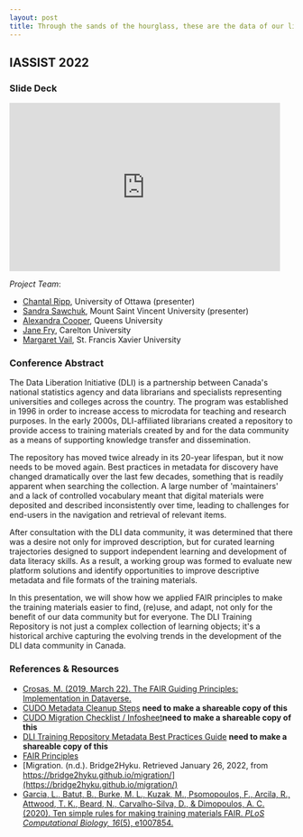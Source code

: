 ```yaml
---
layout: post
title: Through the sands of the hourglass, these are the data of our lives
---
```

## IASSIST 2022

### <a id="slide"></a>Slide Deck

<iframe src="https://docs.google.com/presentation/d/e/2PACX-1vTVckuKFBs1-jL4tzVH3x1zMCYZIZ9yaypXAiJNfm_dWlGlwyvGeeGOkPoPRnVkjaV1ZWd-XGUhteyA/embed?start=false&loop=false&delayms=3000" frameborder="0" width="480" height="299" allowfullscreen="true" mozallowfullscreen="true" webkitallowfullscreen="true"></iframe>

*Project Team*:
- [Chantal Ripp](mailto:chantal.ripp@uottawa.ca), University of Ottawa (presenter)
- [Sandra Sawchuk](mailto:sandra.sawchuk@msvu.ca), Mount Saint Vincent University (presenter)
- [Alexandra Cooper](mailto:coopera@queensu.ca), Queens University
- [Jane Fry](mailto:Jane.Fry@carleton.ca), Carelton University
- [Margaret Vail](mailto:mvail@stfx.ca), St. Francis Xavier University

### <a id="abstract"></a>Conference Abstract

The Data Liberation Initiative (DLI) is a partnership between Canada's national statistics agency and data librarians and specialists representing universities and colleges across the country. The program was established in 1996 in order to increase access to microdata for teaching and research purposes. In the early 2000s, DLI-affiliated librarians created a repository to provide access to training materials created by and for the data community as a means of supporting knowledge transfer and dissemination.

The repository has moved twice already in its 20-year lifespan, but it now needs to be moved again. Best practices in metadata for discovery have changed dramatically over the last few decades, something that is readily apparent when searching the collection. A large number of 'maintainers' and a lack of controlled vocabulary meant that digital materials were deposited and described inconsistently over time, leading to challenges for end-users in the navigation and retrieval of relevant items.

After consultation with the DLI data community, it was determined that there was a desire not only for improved description, but for curated learning trajectories designed to support independent learning and development of data literacy skills. As a result, a working group was formed to evaluate new platform solutions and identify opportunities to improve descriptive metadata and file formats of the training materials.

In this presentation, we will show how we applied FAIR principles to make the training materials easier to find, (re)use, and adapt, not only for the benefit of our data community but for everyone. The DLI Training Repository is not just a complex collection of learning objects; it's a historical archive capturing the evolving trends in the development of the DLI data community in Canada.


### <a id="references"></a>References & Resources

- [Crosas, M. (2019, March 22). The FAIR Guiding Principles: Implementation in Dataverse.](https://scholar.harvard.edu/files/mercecrosas/files/fairdata-dataverse-mercecrosas.pdf)
- [CUDO Metadata Cleanup Steps](https://docs.google.com/document/d/1_JYdAtzVcwxaQSamxQ-pJr7ShslKdydSVeP7r6uiwzQ/edit) **need to make a shareable copy of this**
- [CUDO Migration Checklist / Infosheet](https://docs.google.com/spreadsheets/d/1pvVU9okKK6znWiRKE1LgPjb15798CX9_tHOlJeRXq-E/edit?usp=sharing)**need to make a shareable copy of this**
- [DLI Training Repository Metadata Best Practices Guide](https://docs.google.com/document/d/1MJZYsiqs9FZcr8HNG3cMyuJ996Nn5g2i/edit) **need to make a shareable copy of this**
- [FAIR Principles](https://www.go-fair.org/fair-principles/)
- [Migration. (n.d.). Bridge2Hyku. Retrieved January 26, 2022, from https://bridge2hyku.github.io/migration/](https://bridge2hyku.github.io/migration/)
- [Garcia, L., Batut, B., Burke, M. L., Kuzak, M., Psomopoulos, F., Arcila, R., Attwood, T. K., Beard, N., Carvalho-Silva, D., & Dimopoulos, A. C. (2020). Ten simple rules for making training materials FAIR. *PLoS Computational Biology, 16*(5), e1007854.](https://journals.plos.org/ploscompbiol/article?id=10.1371/journal.pcbi.1007854)
